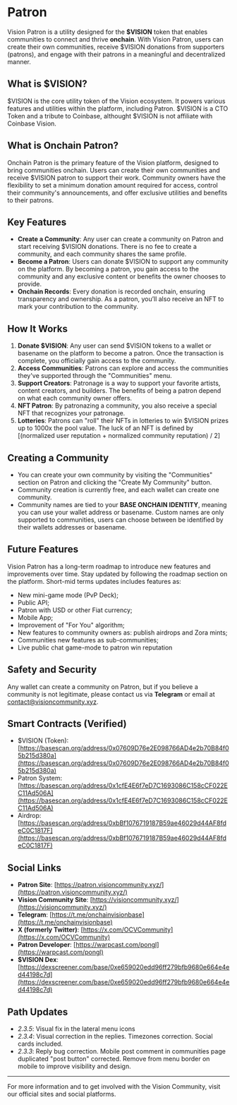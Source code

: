 # Patron

Vision Patron is a utility designed for the **$VISION** token that enables communities to connect and thrive **onchain**. With Vision Patron, users can create their own communities, receive $VISION donations from supporters (patrons), and engage with their patrons in a meaningful and decentralized manner.

## What is $VISION?

$VISION is the core utility token of the Vision ecosystem. It powers various features and utilities within the platform, including Patron. $VISION is a CTO Token and a tribute to Coinbase, althought $VISION is not affiliate with Coinbase Vision.

## What is Onchain Patron?

Onchain Patron is the primary feature of the Vision platform, designed to bring communities onchain. Users can create their own communities and receive $VISION patron to support their work. Community owners have the flexibility to set a minimum donation amount required for access, control their community's announcements, and offer exclusive utilities and benefits to their patrons.

## Key Features

- **Create a Community**: Any user can create a community on Patron and start receiving $VISION donations. There is no fee to create a community, and each community shares the same profile.
- **Become a Patron**: Users can donate $VISION to support any community on the platform. By becoming a patron, you gain access to the community and any exclusive content or benefits the owner chooses to provide.
- **Onchain Records**: Every donation is recorded onchain, ensuring transparency and ownership. As a patron, you’ll also receive an NFT to mark your contribution to the community.

## How It Works

1. **Donate $VISION**: Any user can send $VISION tokens to a wallet or basename on the platform to become a patron. Once the transaction is complete, you officially gain access to the community.
2. **Access Communities**: Patrons can explore and access the communities they've supported through the "Communities" menu.
3. **Support Creators**: Patronage is a way to support your favorite artists, content creators, and builders. The benefits of being a patron depend on what each community owner offers.
4. **NFT Patron**: By patronazing a community, you also receive a special NFT that recognizes your patronage.
5. **Lotteries**: Patrons can "roll" their NFTs in lotteries to win $VISION prizes up to 1000x the pool value. The luck of an NFT is defined by [(normalized user reputation + normalized community reputation) / 2]

## Creating a Community

- You can create your own community by visiting the "Communities" section on Patron and clicking the "Create My Community" button.
- Community creation is currently free, and each wallet can create one community.
- Community names are tied to your **BASE ONCHAIN IDENTITY**, meaning you can use your wallet address or basename. Custom names are only supported to communities, users can choose between be identified by their wallets addresses or basename.

## Future Features

Vision Patron has a long-term roadmap to introduce new features and improvements over time. Stay updated by following the roadmap section on the platform. Short-mid terms updates includes features as:
- New mini-game mode (PvP Deck);
- Public API;
- Patron with USD or other Fiat currency;
- Mobile App;
- Improvement of "For You" algorithm;
- New features to community owners as: publish airdrops and Zora mints;
- Communities new features as sub-communities;
- Live public chat game-mode to patron win reputation

## Safety and Security

Any wallet can create a community on Patron, but if you believe a community is not legitimate, please contact us via **Telegram** or email at [contact@visioncommunity.xyz](mailto:contact@visioncommunity.xyz).

## Smart Contracts (Verified)
- $VISION (Token): [https://basescan.org/address/0x07609D76e2E098766AD4e2b70B84f05b215d380a](https://basescan.org/address/0x07609D76e2E098766AD4e2b70B84f05b215d380a)
- Patron System: [https://basescan.org/address/0x1cfE4E6f7eD7C1693086C158cCF022EC11Ad506A](https://basescan.org/address/0x1cfE4E6f7eD7C1693086C158cCF022EC11Ad506A)
- Airdrop: [https://basescan.org/address/0xbBf1076719187B59ae46029d44AF8fdeC0C1817F](https://basescan.org/address/0xbBf1076719187B59ae46029d44AF8fdeC0C1817F)

## Social Links

- **Patron Site**: [https://patron.visioncommunity.xyz/](https://patron.visioncommunity.xyz/)
- **Vision Community Site**: [https://visioncommunity.xyz/](https://visioncommunity.xyz/)
- **Telegram**: [https://t.me/onchainvisionbase](https://t.me/onchainvisionbase)
- **X (formerly Twitter)**: [https://x.com/OCVCommunity](https://x.com/OCVCommunity)
- **Patron Developer**: [https://warpcast.com/pongl](https://warpcast.com/pongl)
- **$VISION Dex**: [https://dexscreener.com/base/0xe659020edd96ff279bfb9680e664e4ed44198c7d](https://dexscreener.com/base/0xe659020edd96ff279bfb9680e664e4ed44198c7d)

## Path Updates
- *2.3.5*: Visual fix in the lateral menu icons
- *2.3.4*: Visual correction in the replies. Timezones correction. Social cards included.
- *2.3.3*: Reply bug correction. Mobile post comment in communities page duplicated "post button" corrected. Remove from menu border on mobile to improve visibility and design.

---

For more information and to get involved with the Vision Community, visit our official sites and social platforms.
